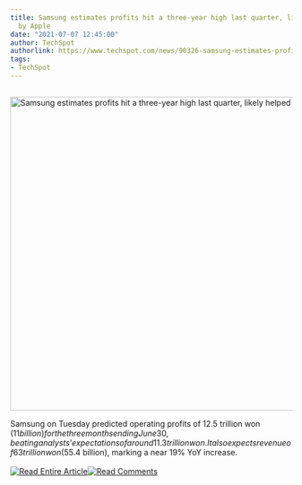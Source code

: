 ```yaml
---
title: Samsung estimates profits hit a three-year high last quarter, likely helped
  by Apple
date: "2021-07-07 12:45:00"
author: TechSpot
authorlink: https://www.techspot.com/news/90326-samsung-estimates-profits-hit-three-year-high-last.html
tags:
- TechSpot
---
```

<a href="https://www.techspot.com/news/90326-samsung-estimates-profits-hit-three-year-high-last.html" target="_blank"><img src="https://static.techspot.com/images2/news/ts3_thumbs/2021/07/2021-07-07-ts3_thumbs-435.jpg" width="800" height="560" style="padding: 15px 0" title="Samsung estimates profits hit a three-year high last quarter, likely helped by Apple" /></a><br />Samsung on Tuesday predicted operating profits of 12.5 trillion won ($11 billion) for the three months ending June 30, beating analysts’ expectations of around 11.3 trillion won. It also expects revenue of 63 trillion won ($55.4 billion), marking a near 19% YoY increase.<br /><br /><a href="https://www.techspot.com/news/90326-samsung-estimates-profits-hit-three-year-high-last.html"><img src="https://static.techspot.com/images/rss/rss_buttons_01.png" border="0" alt="Read Entire Article" /></a><a href="https://www.techspot.com/news/90326-samsung-estimates-profits-hit-three-year-high-last.html#comments"><img src="https://static.techspot.com/images/rss/rss_buttons_02.png" border="0" alt="Read Comments" /></a><br /><br />
